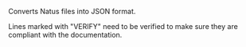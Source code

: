 Converts Natus files into JSON format.

Lines marked with "VERIFY" need to be verified to make sure they are compliant with the documentation.
